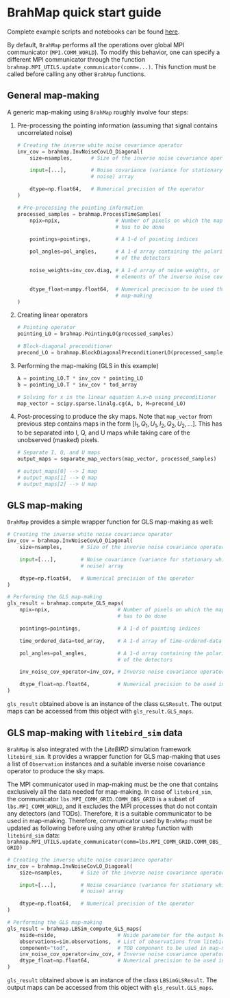# BrahMap quick start guide

Complete example scripts and notebooks can be found
[here](https://github.com/anand-avinash/BrahMap/tree/main/examples).

By default, `BrahMap` performs all the operations over global MPI communicator
(`MPI.COMM_WORLD`). To modify this behavior, one can specify a different MPI
communicator through the function
`brahmap.MPI_UTILS.update_communicator(comm=...)`. This function must be
called before calling any other `BrahMap` functions.

## General map-making

A generic map-making using `BrahMap` roughly involve four steps:

1. Pre-processing the pointing information (assuming that signal contains
   uncorrelated noise)

    ```python
    # Creating the inverse white noise covariance operator
    inv_cov = brahmap.InvNoiseCovLO_Diagonal(
        size=nsamples,      # Size of the inverse noise covariance operator

        input=[...],        # Noise covariance (variance for stationary white 
                            # noise) array

        dtype=np.float64,   # Numerical precision of the operator
    )

    # Pre-processing the pointing information
    processed_samples = brahmap.ProcessTimeSamples(
        npix=npix,                  # Number of pixels on which the map-making 
                                    # has to be done

        pointings=pointings,        # A 1-d of pointing indices

        pol_angles=pol_angles,      # A 1-d array containing the polarization angles
                                    # of the detectors

        noise_weights=inv_cov.diag, # A 1-d array of noise weights, or the diagonal
                                    # elements of the inverse noise covariance matrix

        dtype_float=numpy.float64,  # Numerical precision to be used throughout the
                                    # map-making
    )
    ```

2. Creating linear operators

    ```python
    # Pointing operator
    pointing_LO = brahmap.PointingLO(processed_samples)

    # Block-diagonal preconditioner
    precond_LO = brahmap.BlockDiagonalPreconditionerLO(processed_samples)
    ```

3. Performing the map-making (GLS in this example)

    ```python
    A = pointing_LO.T * inv_cov * pointing_LO
    b = pointing_LO.T * inv_cov * tod_array

    # Solving for x in the linear equation A.x=b using preconditioner
    map_vector = scipy.sparse.linalg.cg(A, b, M=precond_LO)
    ```

4. Post-processing to produce the sky maps. Note that `map_vector` from
   previous step contains maps in the form $[I_1, Q_1, U_1, I_2, Q_2, U_2, \dots]$.
   This has to be separated into I, Q, and U maps while taking care of the
   unobserved (masked) pixels.

    ```python
    # Separate I, Q, and U maps
    output_maps = separate_map_vectors(map_vector, processed_samples)
    
    # output_maps[0] --> I map
    # output_maps[1] --> Q map
    # output_maps[2] --> U map
    ```

## GLS map-making

`BrahMap` provides a simple wrapper function for GLS map-making as well:

```python
# Creating the inverse white noise covariance operator
inv_cov = brahmap.InvNoiseCovLO_Diagonal(
    size=nsamples,      # Size of the inverse noise covariance operator

    input=[...],        # Noise covariance (variance for stationary white 
                        # noise) array

    dtype=np.float64,   # Numerical precision of the operator
)

# Performing the GLS map-making
gls_result = brahmap.compute_GLS_maps(
    npix=npix,                      # Number of pixels on which the map-making
                                    # has to be done

    pointings=pointings,            # A 1-d of pointing indices

    time_ordered_data=tod_array,    # A 1-d array of time-ordered-data

    pol_angles=pol_angles,          # A 1-d array containing the polarization angles
                                    # of the detectors

    inv_noise_cov_operator=inv_cov, # Inverse noise covariance operator

    dtype_float=np.float64,         # Numerical precision to be used in map-making
)
```

`gls_result` obtained above is an instance of the class `GLSResult`. The
output maps can be accessed from this object with `gls_result.GLS_maps`.

## GLS map-making with `litebird_sim` data

`BrahMap` is also integrated with the *LiteBIRD* simulation framework
`litebird_sim`. It provides a wrapper function for GLS map-making that uses a
list of `Observation` instances and a suitable inverse noise covariance
operator to produce the sky maps.

The MPI communicator used in map-making must be the one that contains
exclusively all the data needed for map-making. In case of `litebird_sim`, the
communicator `lbs.MPI_COMM_GRID.COMM_OBS_GRID` is a subset of
`lbs.MPI_COMM_WORLD`, and it excludes the MPI processes that do not contain
any detectors (and TODs). Therefore, it is a suitable communicator to be
used in map-making. Therefore, communicator used by
`BrahMap` must be updated as following before using any other `BrahMap`
function with `litebird_sim` data:
`brahmap.MPI_UTILS.update_communicator(comm=lbs.MPI_COMM_GRID.COMM_OBS_GRID)`

```python
# Creating the inverse white noise covariance operator
inv_cov = brahmap.InvNoiseCovLO_Diagonal(
    size=nsamples,      # Size of the inverse noise covariance operator

    input=[...],        # Noise covariance (variance for stationary white 
                        # noise) array

    dtype=np.float64,   # Numerical precision of the operator
)

# Performing the GLS map-making
gls_result = brahmap.LBSim_compute_GLS_maps(
    nside=nside,                    # Nside parameter for the output healpix map
    observations=sim.observations,  # List of observations from litebird_sim
    component="tod",                # TOD component to be used in map-making
    inv_noise_cov_operator=inv_cov, # Inverse noise covariance operator
    dtype_float=np.float64,         # Numerical precision to be used in map-making
)
```

`gls_result` obtained above is an instance of the class `LBSimGLSResult`. The
output maps can be accessed from this object with `gls_result.GLS_maps`.
